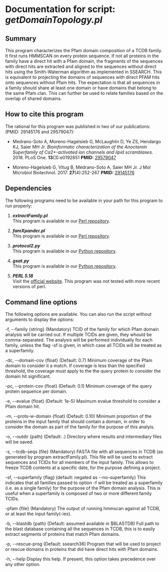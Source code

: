 # Documentation for script: _getDomainTopology.pl_

## Summary
This program characterizes the Pfam domain composition of a TCDB family. It first runs 
HMMSCAN on every protein sequence. If not all proteins in the family have a direct hit 
with a Pfam domain, the fragments of the sequences with direct hits are extracted and 
aligned to the sequences without direct hits using the Smith-Waterman algorithm as 
implemented in SSEARCH. This is equivalent to projecting the domains of sequences with 
direct PFAM hits onto sequences without Pfam hits. The expectation is that all sequences 
in a family should share at least one domain or have domains that belong to the same 
Pfam clan. This can further be used to relate families based on the overlap of shared 
domains. 

## How to cite this program
The rational for this program was published in two of our publications: 
(PMID: 29145176 and 29579047):

  * Medrano-Soto A, Moreno-Hagelsieb G, McLaughlin D, Ye ZS, Hendargo KJ, Saier MH Jr. 
  _Bioinformatic characterization of the Anoctamin Superfamily of Ca2+-activated ion 
  channels and lipid scramblases._  2018. PLoS One. **13**(3):e0192851
  **PMID:** [29579047](https://www.ncbi.nlm.nih.gov/pubmed/?term=29579047) 
  
  * Moreno-Hagelsieb G, Vitug B, Medrano-Soto A, Saier MH Jr.
  J Mol Microbiol Biotechnol. 2017. **27**(4):252-267
  **PMID:** [29145176](https://www.ncbi.nlm.nih.gov/pubmed/?term=29145176)


## Dependencies
The following programs need to be available in your path for this 
program to run properly:

1. **_extractFamily.pl_**  
This program is available in our [Perl repository](https://github.com/SaierLaboratory/TCDBtools). 

2. **_famXpander.pl_**  
This program is available in our [Perl repository](https://github.com/SaierLaboratory/TCDBtools). 

3. **_protocol2.py_**  
This program is available in our [Python repository](https://github.com/SaierLaboratory/BioVx).

4. **_gsat.py_**  
This program is available in our [Python repository](https://github.com/SaierLaboratory/BioVx).

5. **_PERL 5.18_**  
Visit the [official website](https://www.perl.org/). This program 
was not tested with more recent versions of perl.

## Command line options
The following options are available. You can also run the 
script without arguments to display the options:


 -f, --family {string} (Mandatory)
  TCID of the family for which Pfam domain analysis will be carried out.
  If multiple TCIDs are given, they whould be comma-separated. The analysis
  will be performed individually for each family, unless the flag -sf is
  given, in which case all TCIDs will be treated as a superfamily.

 -dc, --domain-cov {float} (Default: 0.7)
  Minimum coverage of the Pfam domain to consider it a match. If coverage
  is less than the specified threshold, the coverage must apply to the
  the query protein to consider the domain hit significant.

 -pc, --protein-cov {float} (Default: 0.1)
  Minimum coverage of the query protein sequence per domain.

 -e, --evalue {float} (Default: 1e-5)
  Maximum evalue threshold to consider a Pfam domain hit.

 -m, --prots-w-domain {float) (Default: 0.10)
  Minimum proportion of the proteins in the input family that should
  contain a domain, in order to consider the domain as part of the
  family for the purpose of this analyis.

 -o, --outdir {path} (Default: .)
  Directory where results and intermediary files will be saved.

 -s, --tcdb-seqs {file} (Mandatory)
  FASTA file with all sequences in TCDB (as generated by program
  extractFamily.pl). This file will be used to extract sequences
  and TCIDs for all members of the input family. This allows to
  freeze TCDB contents at a specific date, for the purpose defining
  a project.

 -sf, --superfamily {flag} (default: negated as --no-superfamily)
  This indicates that all families passed to option -f will be
  treated as a superfamily (i.e. as a single family) for the purpose of
  the Pfam domain  analysis. This is useful when a superfamily is
  composed of two or more different family TCIDs.

 -pfam {file} (Mandatory)
  The output of running hmmscan against all TCDB, or at least the input
  family(-ies).

 -b, --blastdb {path} (Default: assumed available in $BLASTDB)
  Full path to the blast database containing all the sequences in
  TCDB, this is to easily extract segments of proteins that match
  Pfam domains.

 -p, --rescue-prog (Default: ssearch36)
  Program that will be used to project or rescue domains in
  proteins that did have direct hits with Pfam domains.

 -h, --help
  Display this help. If present, this option takes precedence over any
  other option.
